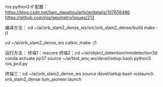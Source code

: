 ros python3 tf 配置：
https://blog.csdn.net/liam_dapaitou/article/details/107656486
https://github.com/ros/geometry/issues/213

编译方法：
cd ~/ai/orb_slam2_dense_ws/src/orb_slam2_dense/build
make -j1

cd ~/ai/orb_slam2_dense_ws
catkin_make -j1

运行方法：
终端1：roscore
终端2：cd ~/ai/object_detection/mmdetection3d
conda activate py37
source ~/ai/test_env_ws/devel/setup.bash
python3 ros_pcd.py

终端三：cd ~/ai/orb_slam2_dense_ws
source devel/setup.bash
roslaunch orb_slam2_dense tum_pioneer.launch
